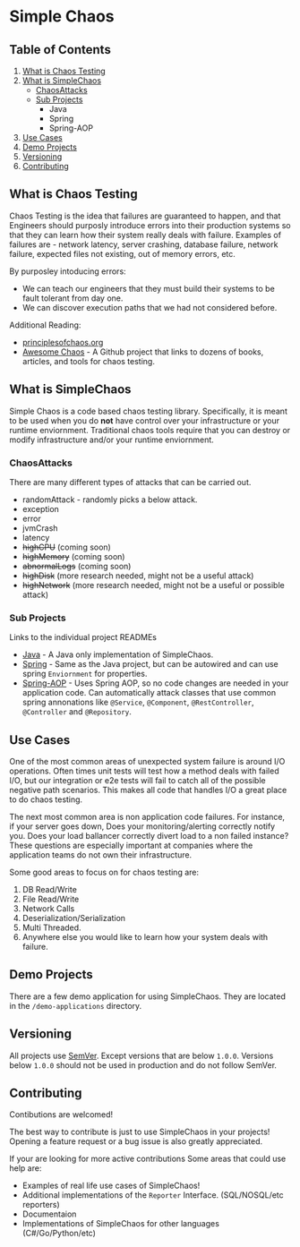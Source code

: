 # Simple Chaos

## Table of Contents

1. [What is Chaos Testing](#what-is-chaos-testing)
1. [What is SimpleChaos](#what-is-simplechaos)
    * [ChaosAttacks](#chaosattacks)
    * [Sub Projects](#sub-projects)
        * Java
        * Spring
        * Spring-AOP
1. [Use Cases](#use-cases)
1. [Demo Projects](#demo-projects)
1. [Versioning](#versioning)
1. [Contributing](#contributing)



## What is Chaos Testing
Chaos Testing is the idea that failures are guaranteed to happen, and that Engineers should purposly introduce errors into their production systems so that they can learn how their system really deals with failure. Examples of failures are - network latency, server crashing, database failure, network failure, expected files not existing, out of memory errors, etc.

By purposley intoducing errors:
* We can teach our engineers that they must build their systems to be fault tolerant from day one.
* We can discover execution paths that we had not considered before.  

Additional Reading:
* [principlesofchaos.org](https://principlesofchaos.org/)
* [Awesome Chaos](https://github.com/dastergon/awesome-chaos-engineering) - A Github project that links to dozens of books, articles, and tools for chaos testing.
## What is SimpleChaos
Simple Chaos is a code based chaos testing library. Specifically, it is meant to be used when you do **not** have control over your infrastructure or your runtime enviornment. Traditional chaos tools require that you can destroy or modify infrastructure and/or your runtime enviornment.
### ChaosAttacks
There are many different types of attacks that can be carried out. 
* randomAttack - randomly picks a below attack.
* exception
* error
* jvmCrash
* latency
* ~~highCPU~~ (coming soon)
* ~~highMemory~~ (coming soon)
* ~~abnormalLogs~~ (coming soon)
* ~~highDisk~~ (more research needed, might not be a useful attack) 
* ~~highNetwork~~ (more research needed, might not be a useful or possible attack)
### Sub Projects
Links to the individual project READMEs
* [Java](java/README.md) - A Java only implementation of SimpleChaos.
* [Spring](spring/README.md) - Same as the Java project, but can be autowired and can use spring `Enviornment` for properties.
* [Spring-AOP](spring-aop/README.md) - Uses Spring AOP, so no code changes are needed in your application code. Can automatically attack classes that use common spring annonations like `@Service`, `@Component`, `@RestController`, `@Controller` and `@Repository`.
## Use Cases

One of the most common areas of unexpected system failure is around I/O operations. Often times unit tests will test how a method deals with failed I/O, but our integration or e2e tests will fail to catch all of the possible negative path scenarios. This makes all code that handles I/O a great place to do chaos testing. 

The next most common area is non application code failures. For instance, if your server goes down, Does your monitoring/alerting correctly notify you. Does your load ballancer correctly divert load to a non failed instance? These questions are especially important at companies where the application teams do not own their infrastructure. 

Some good areas to focus on for chaos testing are:
1. DB Read/Write
2. File Read/Write
3. Network Calls
4. Deserialization/Serialization
5. Multi Threaded. 
6. Anywhere else you would like to learn how your system deals with failure. 


## Demo Projects

There are a few demo application for using SimpleChaos. They are located in the `/demo-applications` directory. 

## Versioning
All projects use [SemVer](https://semver.org/). Except versions that are below `1.0.0`. Versions below `1.0.0` should not be used in production and do not follow SemVer.
## Contributing
Contibutions are welcomed! 

The best way to contribute is just to use SimpleChaos in your projects! Opening a feature request or a bug issue is also greatly appreciated.  

If your are looking for more active contributions Some areas that could use help are:
* Examples of real life use cases of SimpleChaos!
* Additional implementations of the `Reporter` Interface. (SQL/NOSQL/etc reporters)
* Documentaion
* Implementations of SimpleChaos for other languages (C#/Go/Python/etc)